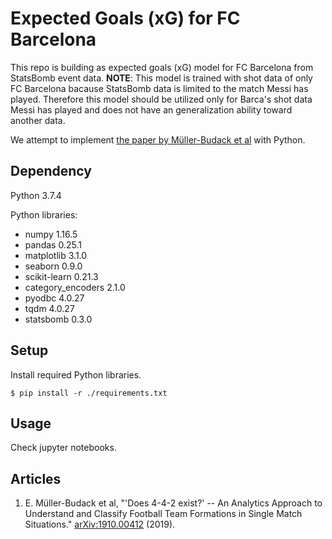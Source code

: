 # Expected Goals (xG) for FC Barcelona
This repo is building as expected goals (xG) model for FC Barcelona from StatsBomb event data.
**NOTE**: This model is trained with shot data of only FC Barcelona bacause StatsBomb data is limited to the match Messi has played. Therefore this model should be utilized only for Barca's shot data Messi has played and does not have an generalization ability toward another data.

We attempt to implement [the paper by Müller-Budack et al](https://arxiv.org/abs/1910.00412) with Python.

## Dependency
Python 3.7.4

Python libraries:
- numpy 1.16.5
- pandas 0.25.1
- matplotlib 3.1.0
- seaborn 0.9.0
- scikit-learn 0.21.3
- category_encoders 2.1.0
- pyodbc 4.0.27
- tqdm 4.0.27
- statsbomb 0.3.0

## Setup
Install required Python libraries.
~~~
$ pip install -r ./requirements.txt
~~~

## Usage
Check jupyter notebooks.

## Articles
1. E. Müller-Budack et al, "'Does 4-4-2 exist?' -- An Analytics Approach to Understand and Classify Football Team Formations in Single Match Situations." [arXiv:1910.00412](https://arxiv.org/abs/1910.00412) (2019).